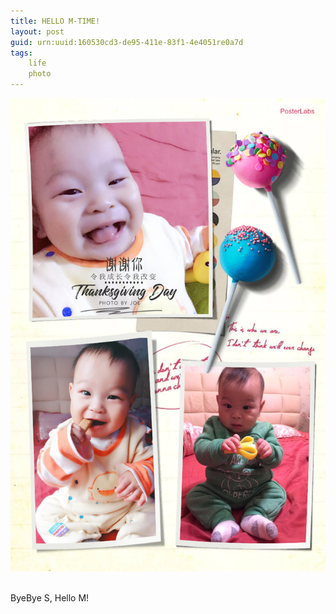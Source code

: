 ```yaml
---
title: HELLO M-TIME!
layout: post
guid: urn:uuid:160530cd3-de95-411e-83f1-4e4051re0a7d
tags:    
    life   
    photo
---
```

![Baby tooth](/media/files/2017/tooth.JPG) 

ByeBye S, Hello M!   
